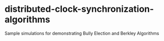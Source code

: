 # distributed-clock-synchronization-algorithms

Sample simulations for demonstrating Bully Election and Berkley Algorithms
